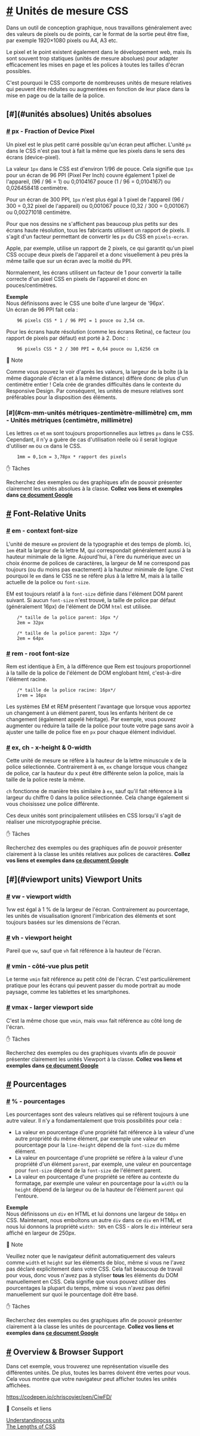 [#](#css-units) Unités de mesure CSS
=========================================

Dans un outil de conception graphique, nous travaillons généralement avec des valeurs de pixels ou de points, car le format de la sortie peut être fixe, par exemple 1920×1080 pixels ou A4, A3 etc.

Le pixel et le point existent également dans le développement web, mais ils sont souvent trop statiques (unités de mesure absolues) pour adapter efficacement les mises en page et les polices à toutes les tailles d'écran possibles.

C'est pourquoi le CSS comporte de nombreuses unités de mesure relatives qui peuvent être réduites ou augmentées en fonction de leur place dans la mise en page ou de la taille de la police.

[#](#unités absolues) Unités absolues
-----------------------------------

### [#](#px-fraction-of-de-device-pixel) px - Fraction of Device Pixel

Un pixel est le plus petit carré possible qu'un écran peut afficher. L'unité `px` dans le CSS n'est pas tout à fait la même que les pixels dans le sens des écrans (device-pixel).

La valeur `1px` dans le CSS est d'environ 1/96 de pouce. Cela signifie que `1px` pour un écran de 96 PPI (Pixel Per Inch) couvre également 1 pixel de l'appareil, (96 / 96 = 1) ou 0,0104167 pouce (1 / 96 = 0,0104167) ou 0,026458418 centimètre.

Pour un écran de 300 PPI, `1px` n'est plus égal à 1 pixel de l'appareil (96 / 300 = 0,32 pixel de l'appareil) ou 0,001067 pouce (0,32 / 300 = 0,001067) ou 0,00271018 centimètre.

Pour que nos dessins ne s'affichent pas beaucoup plus petits sur des écrans  haute résolution, tous les fabricants utilisent un rapport de pixels. Il s'agit d'un facteur permettant de convertir les `px` du CSS en `pixels-ecran`.

Apple, par exemple, utilise un rapport de 2 pixels, ce qui garantit qu'un pixel CSS occupe deux pixels de l'appareil et a donc visuellement à peu près la même taille que sur un écran avec la moitié du PPI.

Normalement, les écrans utilisent un facteur de 1 pour convertir la taille correcte d'un pixel CSS en pixels de l'appareil et donc en pouces/centimètres.

**Exemple**  
Nous définissons avec le CSS une boîte d'une largeur de '96px'.  
Un écran de 96 PPI fait cela :

```
    96 pixels CSS * 1 / 96 PPI = 1 pouce ou 2,54 cm.
```    

Pour les écrans haute résolution (comme les écrans Retina), ce facteur (ou rapport de pixels par défaut) est porté à 2. Donc :

```
    96 pixels CSS * 2 / 300 PPI = 0,64 pouce ou 1,6256 cm
```    

:memo: Note

Comme vous pouvez le voir d'après les valeurs, la largeur de la boîte (à la même diagonale d'écran et à la même distance) diffère donc de plus d'un centimètre entier ! Cela crée de grandes difficultés dans le contexte du Responsive Design. Par conséquent, les unités de mesure relatives sont préférables pour la disposition des éléments.
 

### [#](#cm-mm-unités métriques-zentimètre-millimètre) cm, mm - Unités métriques (centimètre, millimètre)

Les lettres `cm` et `mm` sont toujours proportionnelles aux lettres `px` dans le CSS. Cependant, il n'y a guère de cas d'utilisation réelle où il serait logique d'utiliser `mm` ou `cm` dans le CSS.

```
    1mm = 0,1cm = 3,78px * rapport des pixels
```    

:hand: Tâches

Recherchez des exemples ou des graphiques afin de pouvoir présenter clairement les unités absolues à la classe. **Collez vos liens et exemples dans [ce document Google](https://docs.google.com/document/d/1FVECv-BMZ94r4JcY7wzeClPwIXUk9_cMdktX4BbQOXY/edit)**

[#](#font-relative-units) Font-Relative Units
---------------------------------------------

### [#](#em-context-font-size) em - context font-size

L'unité de mesure `em` provient de la typographie et des temps de plomb. Ici, `1em` était la largeur de la lettre M, qui correspondait généralement aussi à la hauteur minimale de la ligne. Aujourd'hui, à l'ère du numérique avec un choix énorme de polices de caractères, la largeur de M ne correspond pas toujours (ou du moins pas exactement) à la hauteur minimale de ligne. C'est pourquoi le `em` dans le CSS ne se réfère plus à la lettre M, mais à la taille actuelle de la police ou `font-size`.

EM est toujours relatif à la `font-size` définie dans l'élément DOM parent suivant. Si aucun `font-size` n'est trouvé, la taille de police par défaut (généralement 16px) de l'élément de DOM `html` est utilisée.

```
    /* taille de la police parent: 16px */
    2em = 32px
    
    /* taille de la police parent: 32px */
    2em = 64px
```    

### [#](#rem-root-font-size) rem - root font-size

Rem est identique à Em, à la différence que Rem est toujours proportionnel à la taille de la police de l'élément de DOM englobant html, c'est-à-dire l'élément racine.

```
    /* taille de la police racine: 16px*/
    1rem = 16px
```    

Les systèmes EM et REM présentent l'avantage que lorsque vous apportez un changement à un élément parent, tous les enfants héritent de ce changement (également appelé héritage). Par exemple, vous pouvez augmenter ou réduire la taille de la police pour toute votre page sans avoir à ajuster une taille de police fixe en `px` pour chaque élément individuel.

### [#](#ex-ch-x-height-0-width) ex, ch - x-height & 0-width

Cette unité de mesure se réfère à la hauteur de la lettre minuscule x de la police sélectionnée. Contrairement à `em`, `ex` change lorsque vous changez de police, car la hauteur du x peut être différente selon la police, mais la taille de la police reste la même.

`ch` fonctionne de manière très similaire à `ex`, sauf qu'il fait référence à la largeur du chiffre 0 dans la police sélectionnée. Cela change également si vous choisissez une police différente.

Ces deux unités sont principalement utilisées en CSS lorsqu'il s'agit de réaliser une microtypographie précise.

:hand: Tâches

Recherchez des exemples ou des graphiques afin de pouvoir présenter clairement à la classe les unités relatives aux polices de caractères. **Collez vos liens et exemples dans [ce document Google](https://docs.google.com/document/d/1FVECv-BMZ94r4JcY7wzeClPwIXUk9_cMdktX4BbQOXY/edit)**

[#](#viewport units) Viewport Units
-----------------------------------

### [#](#vw-viewport-width) vw - viewport width

1vw est égal à 1 % de la largeur de l'écran. Contrairement au pourcentage, les unités de visualisation ignorent l'imbrication des éléments et sont toujours basées sur les dimensions de l'écran.

### [#](#vh-viewport-height) vh - viewport height

Pareil que `vw`, sauf que `vh` fait référence à la hauteur de l'écran.

### [#](#vmin-smaller-côté-vue) vmin - côté-vue plus petit

Le terme `vmin` fait référence au petit côté de l'écran. C'est particulièrement pratique pour les écrans qui peuvent passer du mode portrait au mode paysage, comme les tablettes et les smartphones.

### [#](#vmax-larger-viewport-side) vmax - larger viewport side

C'est la même chose que `vmin`, mais `vmax` fait référence au côté long de l'écran.

:hand: Tâches

Recherchez des exemples ou des graphiques vivants afin de pouvoir présenter clairement les unités Viewport à la classe. **Collez vos liens et exemples dans [ce document Google](https://docs.google.com/document/d/1FVECv-BMZ94r4JcY7wzeClPwIXUk9_cMdktX4BbQOXY/edit)**

[#](#pourcent) Pourcentages
---------------------

### [#](#pourcentage) % \- pourcentages

Les pourcentages sont des valeurs relatives qui se réfèrent toujours à une autre valeur. Il n'y a fondamentalement que trois possibilités pour cela :

* La valeur en pourcentage d'une propriété fait référence à la valeur d'une autre propriété du même élément, par exemple une valeur en pourcentage pour la `line-height` dépend de la `font-size` du même élément.
* La valeur en pourcentage d'une propriété se réfère à la valeur d'une propriété d'un élément `parent`, par exemple, une valeur en pourcentage pour `font-size` dépend de la `font-size` de l'élément parent.
* La valeur en pourcentage d'une propriété se réfère au contexte du formatage, par exemple une valeur en pourcentage pour la `width` ou la `height` dépend de la largeur ou de la hauteur de l'élément `parent` qui l'entoure.

**Exemple**  
Nous définissons un `div` en HTML et lui donnons une largeur de `500px` en CSS. Maintenant, nous emboîtons un autre `div` dans ce `div` en HTML et nous lui donnons la propriété `width: 50%` en CSS - alors le `div` intérieur sera affiché en largeur de 250px.

:memo: Note

Veuillez noter que le navigateur définit automatiquement des valeurs comme `width` et `height` sur les éléments de bloc, même si vous ne l'avez pas déclaré explicitement dans votre CSS. Cela fait beaucoup de travail pour vous, donc vous n'avez pas à styliser **tous** les éléments du DOM manuellement en CSS. Cela signifie que vous pouvez utiliser des pourcentages la plupart du temps, même si vous n'avez pas défini manuellement sur quoi le pourcentage doit être basé.

:hand: Tâches

Recherchez des exemples ou des graphiques afin de pouvoir présenter clairement à la classe les unités de pourcentage. **Collez vos liens et exemples dans [ce document Google](https://docs.google.com/document/d/1FVECv-BMZ94r4JcY7wzeClPwIXUk9_cMdktX4BbQOXY/edit)**

[#](#overview-browser-support) Overview & Browser Support
-----------------------------------------------------------

Dans cet exemple, vous trouverez une représentation visuelle des différentes unités. De plus, toutes les barres doivent être vertes pour vous. Cela vous montre que votre navigateur peut afficher toutes les unités affichées.

https://codepen.io/chriscoyier/pen/CiwFD/

:link: Conseils et liens

[Understandingcss units](https://webplatform.github.io/docs/tutorials/understanding-css-units/)  
[The Lengths of CSS](https://css-tricks.com/the-lengths-of-css/)
